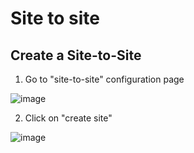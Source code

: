 # Site to site

## Create a Site-to-Site

1. Go to "site-to-site" configuration page

![image](https://user-images.githubusercontent.com/6083644/216993179-a21fec24-98eb-48f7-b12d-d9ebd6d6e08e.png)

2. Click on "create site"

![image](https://user-images.githubusercontent.com/6083644/216993306-199e7e72-1393-49c0-9916-253746794cb1.png)

